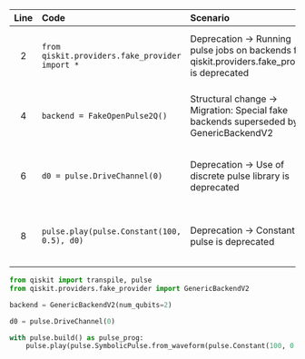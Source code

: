 | Line | Code | Scenario | Reference | Artifact | Refactoring |   
| :--: | :--- | :------- | :-------: | :------- | :---------- | 
| 2 | `from qiskit.providers.fake_provider import *` | Deprecation -> Running pulse jobs on backends from qiskit.providers.fake_provider is deprecated | qrn_tax_ddbb-6ecf0d75-110b-4dc1-8d77-d73f6b1eadb5 | qiskit.providers.fake_provider | `from qiskit.providers.fake_provider import GenericBackendV2` | 
| 4 | `backend = FakeOpenPulse2Q()` | Structural change -> Migration: Special fake backends superseded by GenericBackendV2 | qrn_tax_ddbb-6ecf0d75-110b-4dc1-8d77-d73f6b1eadb5 | FakeOpenPulse2Q | `backend = GenericBackendV2(num_qubits=2)` | 
| 6 | `d0 = pulse.DriveChannel(0)` | Deprecation -> Use of discrete pulse library is deprecated | qrn_tax_ddbb-b04b3fd0-03ff-4ee8-b78b-a5219681461e | qiskit.pulse | `d0 = pulse.DriveChannel(0)` |
| 8 | `pulse.play(pulse.Constant(100, 0.5), d0)` | Deprecation -> Constant pulse is deprecated | qrn_tax_ddbb-17c3e95b-4a93-4760-912d-6cdb59f594e3 | pulse.Constant | `pulse.play(pulse.SymbolicPulse.from_waveform(pulse.Constant(100, 0.5)), d0)` |

```python
from qiskit import transpile, pulse
from qiskit.providers.fake_provider import GenericBackendV2

backend = GenericBackendV2(num_qubits=2)

d0 = pulse.DriveChannel(0)

with pulse.build() as pulse_prog:
    pulse.play(pulse.SymbolicPulse.from_waveform(pulse.Constant(100, 0.5)), d0)
```
